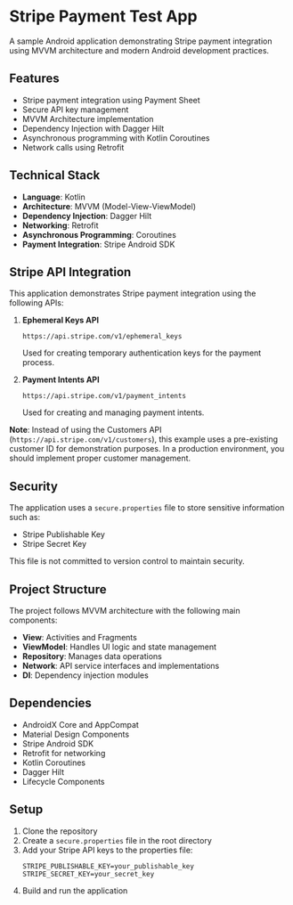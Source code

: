 # Stripe Payment Test App

A sample Android application demonstrating Stripe payment integration using MVVM architecture and modern Android development practices.

## Features

- Stripe payment integration using Payment Sheet
- Secure API key management
- MVVM Architecture implementation
- Dependency Injection with Dagger Hilt
- Asynchronous programming with Kotlin Coroutines
- Network calls using Retrofit

## Technical Stack

- **Language**: Kotlin
- **Architecture**: MVVM (Model-View-ViewModel)
- **Dependency Injection**: Dagger Hilt
- **Networking**: Retrofit
- **Asynchronous Programming**: Coroutines
- **Payment Integration**: Stripe Android SDK

## Stripe API Integration

This application demonstrates Stripe payment integration using the following APIs:

1. **Ephemeral Keys API**
   ```
   https://api.stripe.com/v1/ephemeral_keys
   ```
   Used for creating temporary authentication keys for the payment process.

2. **Payment Intents API**
   ```
   https://api.stripe.com/v1/payment_intents
   ```
   Used for creating and managing payment intents.

**Note**: Instead of using the Customers API (`https://api.stripe.com/v1/customers`), this example uses a pre-existing customer ID for demonstration purposes. In a production environment, you should implement proper customer management.

## Security

The application uses a `secure.properties` file to store sensitive information such as:
- Stripe Publishable Key
- Stripe Secret Key

This file is not committed to version control to maintain security.

## Project Structure

The project follows MVVM architecture with the following main components:

- **View**: Activities and Fragments
- **ViewModel**: Handles UI logic and state management
- **Repository**: Manages data operations
- **Network**: API service interfaces and implementations
- **DI**: Dependency injection modules

## Dependencies

- AndroidX Core and AppCompat
- Material Design Components
- Stripe Android SDK
- Retrofit for networking
- Kotlin Coroutines
- Dagger Hilt
- Lifecycle Components

## Setup

1. Clone the repository
2. Create a `secure.properties` file in the root directory
3. Add your Stripe API keys to the properties file:
   ```
   STRIPE_PUBLISHABLE_KEY=your_publishable_key
   STRIPE_SECRET_KEY=your_secret_key
   ```
4. Build and run the application